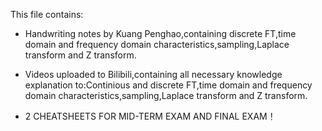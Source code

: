 This file contains:

* Handwriting notes by Kuang Penghao,containing discrete FT,time domain and frequency domain characteristics,sampling,Laplace transform and Z transform.

* Videos uploaded to Bilibili,containing all necessary knowledge explanation to:Continious and discrete FT,time domain and frequency domain characteristics,sampling,Laplace transform and Z transform.

* 2 CHEATSHEETS FOR MID-TERM EXAM AND FINAL EXAM！
